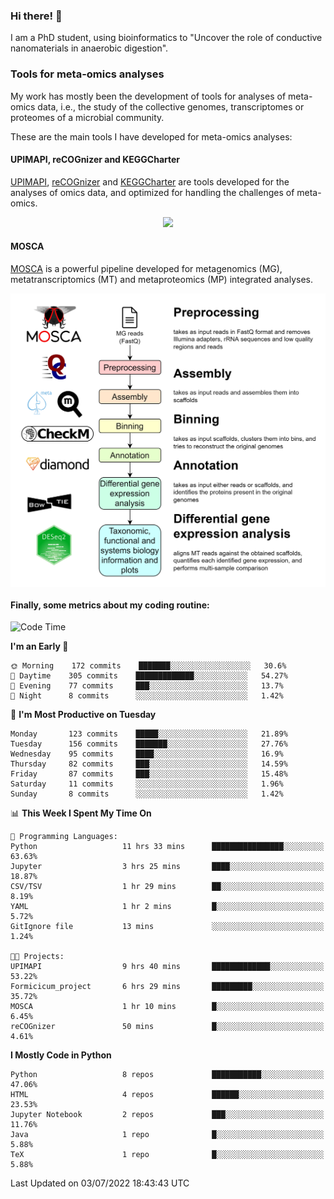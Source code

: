 ### Hi there! 👋

I am a PhD student, using bioinformatics to "Uncover the role of conductive nanomaterials in anaerobic digestion".

### Tools for meta-omics analyses

My work has mostly been the development of tools for analyses of meta-omics data, i.e., the study of the collective genomes, transcriptomes or proteomes of a microbial community.

These are the main tools I have developed for meta-omics analyses:

#### UPIMAPI, reCOGnizer and KEGGCharter

[UPIMAPI](https://github.com/iquasere/UPIMAPI), [reCOGnizer](https://github.com/iquasere/reCOGnizer) and [KEGGCharter](https://github.com/iquasere/KEGGCharter) are tools developed for the analyses of omics data, and optimized for handling the challenges of meta-omics.

<p align="center">
    <img src="assets/annotation_paper.png">
</p>

#### MOSCA

[MOSCA](https://github.com/iquasere/MOSCA) is a powerful pipeline developed for metagenomics (MG), metatranscriptomics (MT) and metaproteomics (MP) integrated analyses.

<p align="center">
    <img src="assets/mosca_workflow.png" align="center" width="700">
</p>


#### Finally, some metrics about my coding routine:

<!--START_SECTION:waka-->
![Code Time](http://img.shields.io/badge/Code%20Time-0%20secs-blue)

**I'm an Early 🐤** 

```text
🌞 Morning    172 commits    ███████░░░░░░░░░░░░░░░░░░   30.6% 
🌆 Daytime    305 commits    █████████████░░░░░░░░░░░░   54.27% 
🌃 Evening    77 commits     ███░░░░░░░░░░░░░░░░░░░░░░   13.7% 
🌙 Night      8 commits      ░░░░░░░░░░░░░░░░░░░░░░░░░   1.42%

```
📅 **I'm Most Productive on Tuesday** 

```text
Monday       123 commits    █████░░░░░░░░░░░░░░░░░░░░   21.89% 
Tuesday      156 commits    ███████░░░░░░░░░░░░░░░░░░   27.76% 
Wednesday    95 commits     ████░░░░░░░░░░░░░░░░░░░░░   16.9% 
Thursday     82 commits     ███░░░░░░░░░░░░░░░░░░░░░░   14.59% 
Friday       87 commits     ███░░░░░░░░░░░░░░░░░░░░░░   15.48% 
Saturday     11 commits     ░░░░░░░░░░░░░░░░░░░░░░░░░   1.96% 
Sunday       8 commits      ░░░░░░░░░░░░░░░░░░░░░░░░░   1.42%

```


📊 **This Week I Spent My Time On** 

```text
💬 Programming Languages: 
Python                   11 hrs 33 mins      ████████████████░░░░░░░░░   63.63% 
Jupyter                  3 hrs 25 mins       ████░░░░░░░░░░░░░░░░░░░░░   18.87% 
CSV/TSV                  1 hr 29 mins        ██░░░░░░░░░░░░░░░░░░░░░░░   8.19% 
YAML                     1 hr 2 mins         █░░░░░░░░░░░░░░░░░░░░░░░░   5.72% 
GitIgnore file           13 mins             ░░░░░░░░░░░░░░░░░░░░░░░░░   1.24%

🐱‍💻 Projects: 
UPIMAPI                  9 hrs 40 mins       █████████████░░░░░░░░░░░░   53.22% 
Formicicum_project       6 hrs 29 mins       █████████░░░░░░░░░░░░░░░░   35.72% 
MOSCA                    1 hr 10 mins        █░░░░░░░░░░░░░░░░░░░░░░░░   6.45% 
reCOGnizer               50 mins             █░░░░░░░░░░░░░░░░░░░░░░░░   4.61%

```

**I Mostly Code in Python** 

```text
Python                   8 repos             ███████████░░░░░░░░░░░░░░   47.06% 
HTML                     4 repos             ██████░░░░░░░░░░░░░░░░░░░   23.53% 
Jupyter Notebook         2 repos             ███░░░░░░░░░░░░░░░░░░░░░░   11.76% 
Java                     1 repo              █░░░░░░░░░░░░░░░░░░░░░░░░   5.88% 
TeX                      1 repo              █░░░░░░░░░░░░░░░░░░░░░░░░   5.88%

```



 Last Updated on 03/07/2022 18:43:43 UTC
<!--END_SECTION:waka-->
